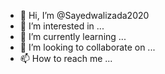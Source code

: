 - 👋 Hi, I’m @Sayedwalizada2020
- 👀 I’m interested in ...
- 🌱 I’m currently learning ...
- 💞️ I’m looking to collaborate on ...
- 📫 How to reach me ...

<!---
Sayedwalizada2020/Sayedwalizada2020 is a ✨ special ✨ repository because its `README.md` (this file) appears on your GitHub profile.
You can click the Preview link t- 👋 Hi, I’m @Sayedwalizada2020
- 👀 I’m interested in ...
- 🌱 I’m currently learning ...
- 💞️ I’m looking to collaborate on ...
- 📫 How to reach me ...

<!---
Sayedwalizada2020/Sayedwalizada2020 is a ✨ special ✨ repository because its `README.md` (this file) appears on your GitHu

